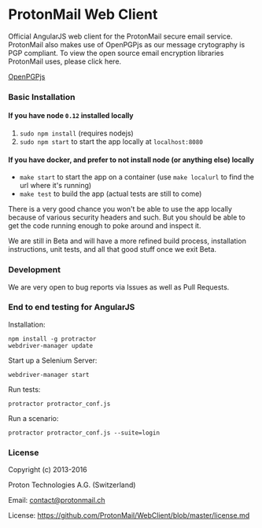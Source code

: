 ProtonMail Web Client
=======

Official AngularJS web client for the ProtonMail secure email service. ProtonMail also makes use of OpenPGPjs as our message crytography is PGP compliant. To view the open source email encryption libraries ProtonMail uses, please click here.


[OpenPGPjs](https://github.com/openpgpjs/openpgpjs)

### Basic Installation

#### If you have node `0.12` installed locally

1. `sudo npm install` (requires nodejs)
2. `sudo npm start` to start the app locally at `localhost:8080`

#### If you have docker, and prefer to not install node (or anything else) locally

- `make start` to start the app on a container (use `make localurl` to find the url where it's running)
- `make test` to build the app (actual tests are still to come)

There is a very good chance you won't be able to use the app locally because of various security headers and such. But you should be able to get the code running enough to poke around and inspect it.

We are still in Beta and will have a more refined build process, installation instructions, unit tests, and all that good stuff once we exit Beta.

### Development

We are very open to bug reports via Issues as well as Pull Requests.

### End to end testing for AngularJS

Installation:

```
npm install -g protractor
webdriver-manager update
```

Start up a Selenium Server:

```
webdriver-manager start
```

Run tests:

```
protractor protractor_conf.js
```

Run a scenario:

```
protractor protractor_conf.js --suite=login
```

### License

Copyright (c) 2013-2016

Proton Technologies A.G. (Switzerland)

Email: contact@protonmail.ch

License: https://github.com/ProtonMail/WebClient/blob/master/license.md
